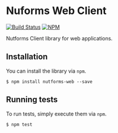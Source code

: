 # Nuforms Web Client

[![Build Status](https://travis-ci.org/jSquirrel/nutforms-web-client.svg?branch=master)](https://travis-ci.org/jSquirrel/nutforms-web-client)
[![NPM](https://img.shields.io/npm/v/nutforms-web.svg)](https://www.npmjs.com/package/nutforms-web)

Nutforms Client library for web applications.

## Installation

You can install the library via `npm`.

```
$ npm install nutforms-web --save
```

## Running tests

To run tests, simply execute them via `npm`.

```
$ npm test
```
